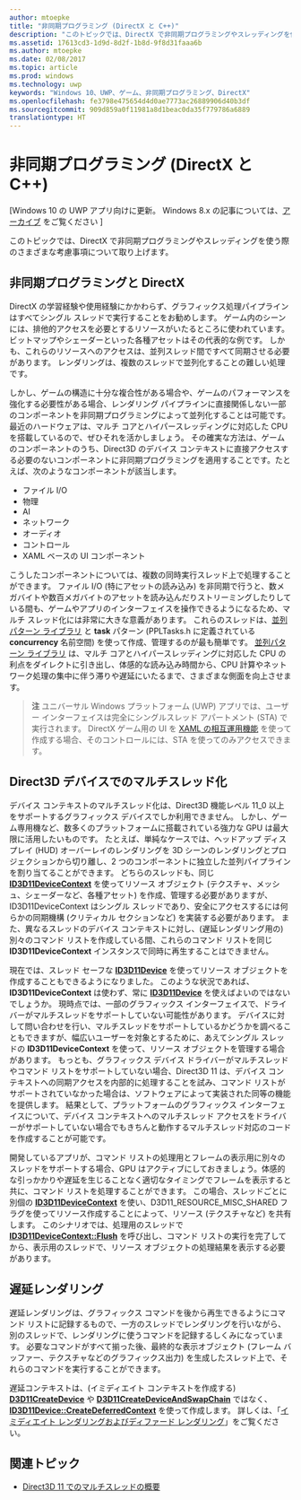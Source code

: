 ```yaml
---
author: mtoepke
title: "非同期プログラミング (DirectX と C++)"
description: "このトピックでは、DirectX で非同期プログラミングやスレッディングを使う際のさまざまな考慮事項について取り上げます。"
ms.assetid: 17613cd3-1d9d-8d2f-1b8d-9f8d31faaa6b
ms.author: mtoepke
ms.date: 02/08/2017
ms.topic: article
ms.prod: windows
ms.technology: uwp
keywords: "Windows 10、UWP、ゲーム、非同期プログラミング、DirectX"
ms.openlocfilehash: fe3798e475654d4d0ae7773ac26889906d40b3df
ms.sourcegitcommit: 909d859a0f11981a8d1beac0da35f779786a6889
translationtype: HT
---
```

# <a name="asynchronous-programming-directx-and-c"></a>非同期プログラミング (DirectX と C++)


\[Windows 10 の UWP アプリ向けに更新。 Windows 8.x の記事については、[アーカイブ](http://go.microsoft.com/fwlink/p/?linkid=619132) をご覧ください \]

このトピックでは、DirectX で非同期プログラミングやスレッディングを使う際のさまざまな考慮事項について取り上げます。

## <a name="async-programming-and-directx"></a>非同期プログラミングと DirectX


DirectX の学習経験や使用経験にかかわらず、グラフィックス処理パイプラインはすべてシングル スレッドで実行することをお勧めします。 ゲーム内のシーンには、排他的アクセスを必要とするリソースがいたるところに使われています。ビットマップやシェーダーといった各種アセットはその代表的な例です。 しかも、これらのリソースへのアクセスは、並列スレッド間ですべて同期させる必要があります。 レンダリングは、複数のスレッドで並列化することの難しい処理です。

しかし、ゲームの構造に十分な複合性がある場合や、ゲームのパフォーマンスを強化する必要性がある場合、レンダリング パイプラインに直接関係しない一部のコンポーネントを非同期プログラミングによって並列化することは可能です。 最近のハードウェアは、マルチ コアとハイパースレッディングに対応した CPU を搭載しているので、ぜひそれを活かしましょう。 その確実な方法は、ゲームのコンポーネントのうち、Direct3D のデバイス コンテキストに直接アクセスする必要のないコンポーネントに非同期プログラミングを適用することです。たとえば、次のようなコンポーネントが該当します。

-   ファイル I/O
-   物理
-   AI
-   ネットワーク
-   オーディオ
-   コントロール
-   XAML ベースの UI コンポーネント

こうしたコンポーネントについては、複数の同時実行スレッド上で処理することができます。 ファイル I/O (特にアセットの読み込み) を非同期で行うと、数メガバイトや数百メガバイトのアセットを読み込んだりストリーミングしたりしている間も、ゲームやアプリのインターフェイスを操作できるようになるため、マルチ スレッド化には非常に大きな意義があります。 これらのスレッドは、[並列パターン ライブラリ](https://msdn.microsoft.com/library/dd492418.aspx) と **task** パターン (PPLTasks.h に定義されている **concurrency** 名前空間) を使って作成、管理するのが最も簡単です。 [並列パターン ライブラリ](https://msdn.microsoft.com/library/dd492418.aspx) は、マルチ コアとハイパースレッディングに対応した CPU の利点をダイレクトに引き出し、体感的な読み込み時間から、CPU 計算やネットワーク処理の集中に伴う滞りや遅延にいたるまで、さまざまな側面を向上させます。

> **注**   ユニバーサル Windows プラットフォーム (UWP) アプリでは、ユーザー インターフェイスは完全にシングルスレッド アパートメント (STA) で実行されます。 DirectX ゲーム用の UI を [XAML の相互運用機能](directx-and-xaml-interop.md) を使って作成する場合、そのコントロールには、STA を使ってのみアクセスできます。

 

## <a name="multithreading-with-direct3d-devices"></a>Direct3D デバイスでのマルチスレッド化


デバイス コンテキストのマルチスレッド化は、Direct3D 機能レベル 11\_0 以上をサポートするグラフィックス デバイスでしか利用できません。 しかし、ゲーム専用機など、数多くのプラットフォームに搭載されている強力な GPU は最大限に活用したいものです。 たとえば、単純なケースでは、ヘッドアップ ディスプレイ (HUD) オーバーレイのレンダリングを 3D シーンのレンダリングとプロジェクションから切り離し、2 つのコンポーネントに独立した並列パイプラインを割り当てることができます。 どちらのスレッドも、同じ [**ID3D11DeviceContext**](https://msdn.microsoft.com/library/windows/desktop/ff476385) を使ってリソース オブジェクト (テクスチャ、メッシュ、シェーダーなど、各種アセット) を作成、管理する必要がありますが、ID3D11DeviceContext はシングル スレッドであり、安全にアクセスするには何らかの同期機構 (クリティカル セクションなど) を実装する必要があります。 また、異なるスレッドのデバイス コンテキストに対し、(遅延レンダリング用の) 別々のコマンド リストを作成している間、これらのコマンド リストを同じ **ID3D11DeviceContext** インスタンスで同時に再生することはできません。

現在では、スレッド セーフな [**ID3D11Device**](https://msdn.microsoft.com/library/windows/desktop/ff476379) を使ってリソース オブジェクトを作成することもできるようになりました。 このような状況であれば、**ID3D11DeviceContext** は使わず、常に [**ID3D11Device**](https://msdn.microsoft.com/library/windows/desktop/ff476385) を使えばよいのではないでしょうか。 現時点では、一部のグラフィックス インターフェイスで、ドライバーがマルチスレッドをサポートしていない可能性があります。 デバイスに対して問い合わせを行い、マルチスレッドをサポートしているかどうかを調べることもできますが、幅広いユーザーを対象とするために、あえてシングル スレッドの **ID3D11DeviceContext** を使って、リソース オブジェクトを管理する場合があります。 もっとも、グラフィックス デバイス ドライバーがマルチスレッドやコマンド リストをサポートしていない場合、Direct3D 11 は、デバイス コンテキストへの同期アクセスを内部的に処理することを試み、コマンド リストがサポートされていなかった場合は、ソフトウェアによって実装された同等の機能を提供します。 結果として、プラットフォームのグラフィックス インターフェイスについて、デバイス コンテキストへのマルチスレッド アクセスをドライバーがサポートしていない場合でもきちんと動作するマルチスレッド対応のコードを作成することが可能です。

開発しているアプリが、コマンド リストの処理用とフレームの表示用に別々のスレッドをサポートする場合、GPU はアクティブにしておきましょう。体感的な引っかかりや遅延を生じることなく適切なタイミングでフレームを表示すると共に、コマンド リストを処理することができます。 この場合、スレッドごとに別個の [**ID3D11DeviceContext**](https://msdn.microsoft.com/library/windows/desktop/ff476385) を使い、D3D11\_RESOURCE\_MISC\_SHARED フラグを使ってリソース作成することによって、リソース (テクスチャなど) を共有します。 このシナリオでは、処理用のスレッドで [**ID3D11DeviceContext::Flush**](https://msdn.microsoft.com/library/windows/desktop/ff476425) を呼び出し、コマンド リストの実行を完了してから、表示用のスレッドで、リソース オブジェクトの処理結果を表示する必要があります。

## <a name="deferred-rendering"></a>遅延レンダリング


遅延レンダリングは、グラフィックス コマンドを後から再生できるようにコマンド リストに記録するもので、一方のスレッドでレンダリングを行いながら、別のスレッドで、レンダリングに使うコマンドを記録するしくみになっています。 必要なコマンドがすべて揃った後、最終的な表示オブジェクト (フレーム バッファー、テクスチャなどのグラフィックス出力) を生成したスレッド上で、それらのコマンドを実行することができます。

遅延コンテキストは、(イミディエイト コンテキストを作成する) [**D3D11CreateDevice**](https://msdn.microsoft.com/library/windows/desktop/ff476082) や [**D3D11CreateDeviceAndSwapChain**](https://msdn.microsoft.com/library/windows/desktop/ff476083) ではなく、[**ID3D11Device::CreateDeferredContext**](https://msdn.microsoft.com/library/windows/desktop/ff476505) を使って作成します。 詳しくは、「[イミディエイト レンダリングおよびディファード レンダリング](https://msdn.microsoft.com/library/windows/desktop/ff476892)」をご覧ください。

## <a name="related-topics"></a>関連トピック


* [Direct3D 11 でのマルチスレッドの概要](https://msdn.microsoft.com/library/windows/desktop/ff476891)

 

 




